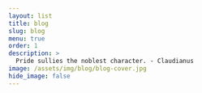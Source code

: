```yaml
---
layout: list
title: blog
slug: blog
menu: true
order: 1
description: >
  Pride sullies the noblest character. - Claudianus
image: /assets/img/blog/blog-cover.jpg
hide_image: false
---
```

